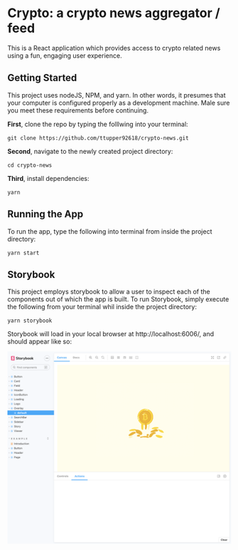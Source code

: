 # **Crypto: a crypto news aggregator / feed**

This is a React application which provides access to crypto related news using a fun, engaging user experience.

## **Getting Started** ##

This project uses nodeJS, NPM, and yarn.  In other words, it presumes that your computer is configured properly as a development machine.  Male sure you meet these requirements before continuing.

**First**, clone the repo by typing the folllwing into your terminal:

```
git clone https://github.com/ttupper92618/crypto-news.git
```

**Second**, navigate to the newly created project directory:

```
cd crypto-news
```

**Third**, install dependencies:

```
yarn
```

## **Running the App**

To run the app, type the following into terminal from inside the project directory:

```
yarn start
```

## **Storybook**

This project employs storybook to allow a user to inspect each of the components out of which the app is built.  To run Storybook, simply execute the following from your terminal whil inside the project directory:

```
yarn storybook
```

Storybook will load in your local browser at http://localhost:6006/, and should appear like so:

![](./assets/storybook.png?raw=true "Title")


